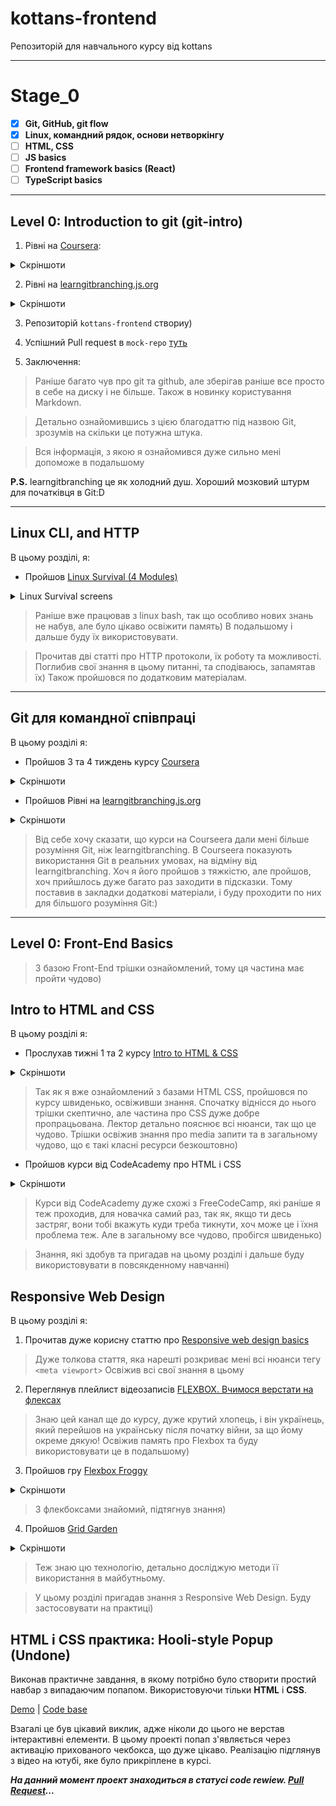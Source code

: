 # kottans-frontend
Репозиторій для навчального курсу від kottans

___
# Stage_0

 - [x] **Git, GitHub, git flow**
 - [x] **Linux, командний рядок, основи нетворкінгу**
 - [ ] **HTML, CSS**
 - [ ] **JS basics**
 - [ ] **Frontend framework basics (React)**
 - [ ] **TypeScript basics**

___


## **Level 0:** Introduction to git (git-intro)


1. Рівні на [Coursera](https://www.coursera.org/learn/introduction-git-github): 

<details>
<summary>Скріншоти</summary>

![Week 1](./img/git_w1.png)

![Week 2](./img/git_w2.png)

</details>


2. Рівні на [learngitbranching.js.org](http://learngitbranching.js.org)


<details>
<summary>Скріншоти</summary>

![Основи: Introduction Sequence](./img/learn_git_branch_1.png)

![Віддалені репозиторії: Push & Pull -- віддалені репозиторії в Git!](./img/learn_git_branch_2.png)

</details>

3. Репозиторій `kottans-frontend` створиу)

4. Успішний Pull request в `mock-repo` [туть](https://github.com/kottans/mock-repo/pull/761)

5. Заключення:
>Раніше багато чув про git та github, але зберігав раніше все просто в себе на диску і не більше. Також в новинку користування Markdown.

>Детально ознайомившись з цією благодаттю під назвою Git, зрозумів на скільки це потужна штука.

>Вся інформація, з якою я ознайомився дуже сильно мені допоможе в подальшому

**P.S.** learngitbranching це як холодний душ. Хороший мозковий штурм для початківця в Git:D

___

## Linux CLI, and HTTP

 В цьому розділі, я: 
 - Пройшов [Linux Survival (4 Modules)](https://linuxsurvival.com/linux-tutorial-introduction/)


<details>
<summary>Linux Survival screens</summary>

![cli_1](./task_linux_cli/cli_1.png)
![cli_2](./task_linux_cli/cli_2.png)
![cli_3](./task_linux_cli/cli_3.png)
![cli_4](./task_linux_cli/cli_4.png)

</details>



>Раніше вже працював з linux bash, так що особливо нових знань не набув, але було цікаво освіжити память) В подальшому і дальше буду їх використовувати.

>Прочитав дві статті про HTTP протоколи, їх роботу та можливості. Поглибив свої знання в цьому питанні, та сподіваюсь, запамятав їх)
Також пройшовся по додатковим матеріалам.

___

## Git для командної співпраці

В цьому розділі я:

 - Пройшов 3 та 4 тиждень курсу [Coursera](https://www.coursera.org/learn/introduction-git-github)
 
<details>
<summary>Скріншоти</summary>

![courseera_task1](./task_git_collaboration/courseera_w3.png)
![courseera_task2](./task_git_collaboration/courseera_w4.png)

</details>

- Пройшов Рівні на [learngitbranching.js.org](http://learngitbranching.js.org)

<details>
<summary>Скріншоти</summary>

![git_col1](./task_git_collaboration/learngit_1.png)
![git_col2](./task_git_collaboration/learngit_2.png)
</details>

> Від себе хочу сказати, що курси на Courseera дали мені більше розуміння Git, ніж learngitbranching. В Courseera показують використання Git в реальних умовах, на відміну від learngitbranching. Хоч я його пройшов з тяжкістю, але пройшов, хоч прийшлось дуже багато раз заходити в підсказки. Тому поставив в закладки додаткові матеріали, і буду проходити по них для більшого розуміння Git:)

___


## **Level 0:** Front-End Basics

> З базою Front-End трішки ознайомлений, тому ця частина має пройти чудово)

## Intro to HTML and CSS

В цьому розділі я:
- Прослухав тижні 1 та 2 курсу [Intro to HTML & CSS](https://www.coursera.org/learn/html-css-javascript-for-web-developers)

<details>
<summary>Скріншоти</summary>

![courseera_w1](./task_html_css_intro/courseera_w1.png)
![courseera_w2](./task_html_css_intro/courseera_w2.png)

</details>

> Так як я вже ознайомлений з базами HTML CSS, пройшовся по курсу швиденько, освіживши знання. Спочатку віднісся до нього трішки скептично, але частина про CSS дуже добре пропрацьована. Лектор детально пояснює всі нюанси, так що це чудово. Трішки освіжив знання про media запити та в загальному чудово, що є такі класні ресурси безкоштовно)

- Пройшов курси від CodeAcademy про HTML і CSS
<details>
<summary>Скріншоти</summary>

![codeacademy](./task_html_css_intro/codeacademy.png)

</details>

> Курси від CodeAcademy дуже схожі з FreeCodeCamp, які раніше я теж проходив, для новачка самий раз, так як, якщо ти десь застряг, вони тобі вкажуть куди треба тикнути, хоч може це і їхня проблема теж. Але в загальному все чудово, пробігся швиденько)

>Знання, які здобув та пригадав на цьому розділі і дальше буду використовувати в повсякденному навчанні)

## Responsive Web Design

В цьому розділі я:

1. Прочитав дуже корисну статтю про [Responsive web design basics](https://web.dev/i18n/en/responsive-web-design-basics/) 
>Дуже толкова стаття, яка нарешті розкриває мені всі нюанси тегу `<meta viewport>` Освіжив всі свої знання в цьому

2. Переглянув плейлист відеозаписів [FLEXBOX. Вчимося верстати на флексах](https://www.youtube.com/playlist?list=PLM6XATa8CAG5mPV60dMmjMRrHVW4LmV2x) 
>Знаю цей канал ще до курсу, дуже крутий хлопець, і він українець, який перейшов на українську після початку війни, за що йому окреме дякую! Освіжив память про Flexbox та буду використовувати це в подальшому)

3. Пройшов гру [Flexbox Froggy](http://flexboxfroggy.com/)
<details>
<summary>Скріншоти</summary>

![courseera_w2](./task_responsive_web_design/flexbox_froggy.png)

</details>

>З флекбоксами знайомий, підтягнув знання)

4. Пройшов [Grid Garden](http://cssgridgarden.com/)

<details>
<summary>Скріншоти</summary>

![courseera_w2](./task_responsive_web_design/grid_garden.png)

</details>

>Теж знаю цю технологію, детально досліджую методи її використання в майбутньому.

>У цьому розділі пригадав знання з Responsive Web Design. Буду застосовувати на практиці)

## HTML і CSS практика: Hooli-style Popup **(Undone)**


Виконав практичне завдання, в якому потрібно було створити простий навбар з випадаючим попапом. Використовуючи тільки **HTML** і **CSS**.

[Demo](https://serentinos.github.io/html-css-popup/) |
[Code base](https://github.com/serentinos/html-css-popup)

Взагалі це був цікавий виклик, адже ніколи до цього не верстав інтерактивні елементи. В цьому проекті попап з'являється через активацію прихованого чекбокса, що дуже цікаво. Реалізацію підглянув з відео на ютубі, яке було прикріплене в курсі. 

**_На данний момент проект знаходиться в статусі code rewiew. [Pull Request](https://github.com/kottans/frontend-2022-homeworks/pull/125)..._**
